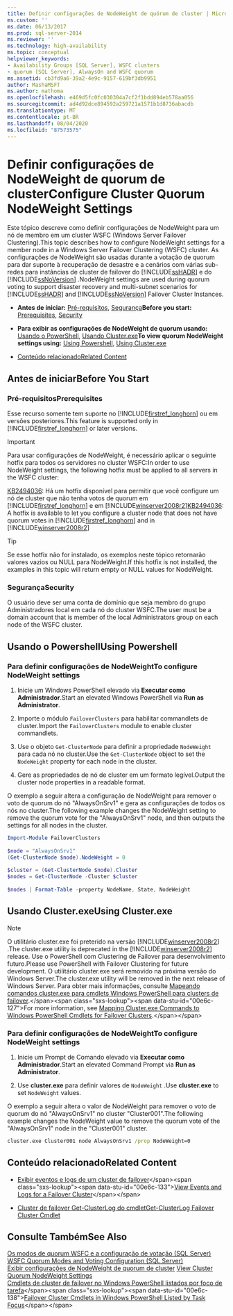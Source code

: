 ```yaml
---
title: Definir configurações de NodeWeight de quórum de cluster | Microsoft Docs
ms.custom: ''
ms.date: 06/13/2017
ms.prod: sql-server-2014
ms.reviewer: ''
ms.technology: high-availability
ms.topic: conceptual
helpviewer_keywords:
- Availability Groups [SQL Server], WSFC clusters
- quorum [SQL Server], AlwaysOn and WSFC quorum
ms.assetid: cb3fd9a6-39a2-4e9c-9157-619bf3db9951
author: MashaMSFT
ms.author: mathoma
ms.openlocfilehash: e469d5fc0fc030304a7cf2f1bdd894eb578aa056
ms.sourcegitcommit: ad4d92dce894592a259721a1571b1d8736abacdb
ms.translationtype: MT
ms.contentlocale: pt-BR
ms.lasthandoff: 08/04/2020
ms.locfileid: "87573575"
---
```

# <a name="configure-cluster-quorum-nodeweight-settings"></a><span data-ttu-id="00e6c-102">Definir configurações de NodeWeight de quorum de cluster</span><span class="sxs-lookup"><span data-stu-id="00e6c-102">Configure Cluster Quorum NodeWeight Settings</span></span>
  <span data-ttu-id="00e6c-103">Este tópico descreve como definir configurações de NodeWeight para um nó de membro em um cluster WSFC (Windows Server Failover Clustering).</span><span class="sxs-lookup"><span data-stu-id="00e6c-103">This topic describes how to configure NodeWeight settings for a member node in a Windows Server Failover Clustering (WSFC) cluster.</span></span> <span data-ttu-id="00e6c-104">As configurações de NodeWeight são usadas durante a votação de quorum para dar suporte à recuperação de desastre e a cenários com várias sub-redes para instâncias de cluster de failover do [!INCLUDE[ssHADR](../../../includes/sshadr-md.md)] e do [!INCLUDE[ssNoVersion](../../../includes/ssnoversion-md.md)] .</span><span class="sxs-lookup"><span data-stu-id="00e6c-104">NodeWeight settings are used during quorum voting to support disaster recovery and multi-subnet scenarios for [!INCLUDE[ssHADR](../../../includes/sshadr-md.md)] and [!INCLUDE[ssNoVersion](../../../includes/ssnoversion-md.md)] Failover Cluster Instances.</span></span>  
  
-   <span data-ttu-id="00e6c-105">**Antes de iniciar:**  [Pré-requisitos](#Prerequisites), [Segurança](#Security)</span><span class="sxs-lookup"><span data-stu-id="00e6c-105">**Before you start:**  [Prerequisites](#Prerequisites), [Security](#Security)</span></span>  
  
-   <span data-ttu-id="00e6c-106">**Para exibir as configurações de NodeWeight de quorum usando:** [Usando o PowerShell](#PowerShellProcedure), [Usando Cluster.exe](#CommandPromptProcedure)</span><span class="sxs-lookup"><span data-stu-id="00e6c-106">**To view quorum NodeWeight settings using:** [Using Powershell](#PowerShellProcedure), [Using Cluster.exe](#CommandPromptProcedure)</span></span>  
  
-   [<span data-ttu-id="00e6c-107">Conteúdo relacionado</span><span class="sxs-lookup"><span data-stu-id="00e6c-107">Related Content</span></span>](#RelatedContent)  
  
##  <a name="before-you-start"></a><a name="BeforeYouBegin"></a> <span data-ttu-id="00e6c-108">Antes de iniciar</span><span class="sxs-lookup"><span data-stu-id="00e6c-108">Before You Start</span></span>  
  
###  <a name="prerequisites"></a><a name="Prerequisites"></a> <span data-ttu-id="00e6c-109">Pré-requisitos</span><span class="sxs-lookup"><span data-stu-id="00e6c-109">Prerequisites</span></span>  
 <span data-ttu-id="00e6c-110">Esse recurso somente tem suporte no [!INCLUDE[firstref_longhorn](../../../includes/firstref-longhorn-md.md)] ou em versões posteriores.</span><span class="sxs-lookup"><span data-stu-id="00e6c-110">This feature is supported only in [!INCLUDE[firstref_longhorn](../../../includes/firstref-longhorn-md.md)] or later versions.</span></span>  
  
> [!IMPORTANT]  
>  <span data-ttu-id="00e6c-111">Para usar configurações de NodeWeight, é necessário aplicar o seguinte hotfix para todos os servidores no cluster WSFC:</span><span class="sxs-lookup"><span data-stu-id="00e6c-111">In order to use NodeWeight settings, the following hotfix must be applied to all servers in the WSFC cluster:</span></span>  
>   
>  <span data-ttu-id="00e6c-112">[KB2494036](https://support.microsoft.com/kb/2494036): Há um hotfix disponível para permitir que você configure um nó de cluster que não tenha votos de quorum em [!INCLUDE[firstref_longhorn](../../../includes/firstref-longhorn-md.md)] e em [!INCLUDE[winserver2008r2](../../../includes/winserver2008r2-md.md)]</span><span class="sxs-lookup"><span data-stu-id="00e6c-112">[KB2494036](https://support.microsoft.com/kb/2494036): A hotfix is available to let you configure a cluster node that does not have quorum votes in [!INCLUDE[firstref_longhorn](../../../includes/firstref-longhorn-md.md)] and in [!INCLUDE[winserver2008r2](../../../includes/winserver2008r2-md.md)]</span></span>  
  
> [!TIP]  
>  <span data-ttu-id="00e6c-113">Se esse hotfix não for instalado, os exemplos neste tópico retornarão valores vazios ou NULL para NodeWeight.</span><span class="sxs-lookup"><span data-stu-id="00e6c-113">If this hotfix is not installed, the examples in this topic will return empty or NULL values for NodeWeight.</span></span>  
  
###  <a name="security"></a><a name="Security"></a> <span data-ttu-id="00e6c-114">Segurança</span><span class="sxs-lookup"><span data-stu-id="00e6c-114">Security</span></span>  
 <span data-ttu-id="00e6c-115">O usuário deve ser uma conta de domínio que seja membro do grupo Administradores local em cada nó do cluster WSFC.</span><span class="sxs-lookup"><span data-stu-id="00e6c-115">The user must be a domain account that is member of the local Administrators group on each node of the WSFC cluster.</span></span>  
  
##  <a name="using-powershell"></a><a name="PowerShellProcedure"></a> <span data-ttu-id="00e6c-116">Usando o Powershell</span><span class="sxs-lookup"><span data-stu-id="00e6c-116">Using Powershell</span></span>  
  
### <a name="to-configure-nodeweight-settings"></a><span data-ttu-id="00e6c-117">Para definir configurações de NodeWeight</span><span class="sxs-lookup"><span data-stu-id="00e6c-117">To configure NodeWeight settings</span></span>
  
1.  <span data-ttu-id="00e6c-118">Inicie um Windows PowerShell elevado via **Executar como Administrador**.</span><span class="sxs-lookup"><span data-stu-id="00e6c-118">Start an elevated Windows PowerShell via **Run as Administrator**.</span></span>  
  
2.  <span data-ttu-id="00e6c-119">Importe o módulo `FailoverClusters` para habilitar commandlets de cluster.</span><span class="sxs-lookup"><span data-stu-id="00e6c-119">Import the `FailoverClusters` module to enable cluster commandlets.</span></span>  
  
3.  <span data-ttu-id="00e6c-120">Use o objeto `Get-ClusterNode` para definir a propriedade `NodeWeight` para cada nó no cluster.</span><span class="sxs-lookup"><span data-stu-id="00e6c-120">Use the `Get-ClusterNode` object to set the `NodeWeight` property for each node in the cluster.</span></span>  
  
4.  <span data-ttu-id="00e6c-121">Gere as propriedades de nó de cluster em um formato legível.</span><span class="sxs-lookup"><span data-stu-id="00e6c-121">Output the cluster node properties in a readable format.</span></span>  
  
 <span data-ttu-id="00e6c-122">O exemplo a seguir altera a configuração de NodeWeight para remover o voto de quorum do nó "AlwaysOnSrv1" e gera as configurações de todos os nós no cluster.</span><span class="sxs-lookup"><span data-stu-id="00e6c-122">The following example changes the NodeWeight setting to remove the quorum vote for the "AlwaysOnSrv1" node, and then outputs the settings for all nodes in the cluster.</span></span>
  
```powershell  
Import-Module FailoverClusters  
  
$node = "AlwaysOnSrv1"  
(Get-ClusterNode $node).NodeWeight = 0  
  
$cluster = (Get-ClusterNode $node).Cluster  
$nodes = Get-ClusterNode -Cluster $cluster  
  
$nodes | Format-Table -property NodeName, State, NodeWeight  
```  
  
##  <a name="using-clusterexe"></a><a name="CommandPromptProcedure"></a> <span data-ttu-id="00e6c-123">Usando Cluster.exe</span><span class="sxs-lookup"><span data-stu-id="00e6c-123">Using Cluster.exe</span></span>  
  
> [!NOTE]  
>  <span data-ttu-id="00e6c-124">O utilitário cluster.exe foi preterido na versão [!INCLUDE[winserver2008r2](../../../includes/winserver2008r2-md.md)] .</span><span class="sxs-lookup"><span data-stu-id="00e6c-124">The cluster.exe utility is deprecated in the [!INCLUDE[winserver2008r2](../../../includes/winserver2008r2-md.md)] release.</span></span>  <span data-ttu-id="00e6c-125">Use o PowerShell com Clustering de Failover para desenvolvimento futuro.</span><span class="sxs-lookup"><span data-stu-id="00e6c-125">Please use PowerShell with Failover Clustering for future development.</span></span>  <span data-ttu-id="00e6c-126">O utilitário cluster.exe será removido na próxima versão do Windows Server.</span><span class="sxs-lookup"><span data-stu-id="00e6c-126">The cluster.exe utility will be removed in the next release of Windows Server.</span></span> <span data-ttu-id="00e6c-127">Para obter mais informações, consulte [Mapeando comandos cluster.exe para cmdlets Windows PowerShell para clusters de failover](https://technet.microsoft.com/library/ee619744\(WS.10\).aspx).</span><span class="sxs-lookup"><span data-stu-id="00e6c-127">For more information, see [Mapping Cluster.exe Commands to Windows PowerShell Cmdlets for Failover Clusters](https://technet.microsoft.com/library/ee619744\(WS.10\).aspx).</span></span>  
  
### <a name="to-configure-nodeweight-settings"></a><span data-ttu-id="00e6c-128">Para definir configurações de NodeWeight</span><span class="sxs-lookup"><span data-stu-id="00e6c-128">To configure NodeWeight settings</span></span>
  
1.  <span data-ttu-id="00e6c-129">Inicie um Prompt de Comando elevado via **Executar como Administrador**.</span><span class="sxs-lookup"><span data-stu-id="00e6c-129">Start an elevated Command Prompt via **Run as Administrator**.</span></span>  
  
2.  <span data-ttu-id="00e6c-130">Use **cluster.exe** para definir valores de `NodeWeight` .</span><span class="sxs-lookup"><span data-stu-id="00e6c-130">Use **cluster.exe** to set `NodeWeight` values.</span></span>  

 <span data-ttu-id="00e6c-131">O exemplo a seguir altera o valor de NodeWeight para remover o voto de quorum do nó "AlwaysOnSrv1" no cluster "Cluster001".</span><span class="sxs-lookup"><span data-stu-id="00e6c-131">The following example changes the NodeWeight value to remove the quorum vote of the "AlwaysOnSrv1" node in the "Cluster001" cluster.</span></span>  
  
```cmd
cluster.exe Cluster001 node AlwaysOnSrv1 /prop NodeWeight=0  
```  
  
##  <a name="related-content"></a><a name="RelatedContent"></a> <span data-ttu-id="00e6c-132">Conteúdo relacionado</span><span class="sxs-lookup"><span data-stu-id="00e6c-132">Related Content</span></span>  
  
-   <span data-ttu-id="00e6c-133">[Exibir eventos e logs de um cluster de failover](https://technet.microsoft.com/library/cc772342\(WS.10\).aspx)</span><span class="sxs-lookup"><span data-stu-id="00e6c-133">[View Events and Logs for a Failover Cluster](https://technet.microsoft.com/library/cc772342\(WS.10\).aspx)</span></span>  
  
-   [<span data-ttu-id="00e6c-134">Cluster de failover Get-ClusterLog do cmdlet</span><span class="sxs-lookup"><span data-stu-id="00e6c-134">Get-ClusterLog Failover Cluster Cmdlet</span></span>](https://technet.microsoft.com/library/ee461045.aspx)  
  
## <a name="see-also"></a><span data-ttu-id="00e6c-135">Consulte Também</span><span class="sxs-lookup"><span data-stu-id="00e6c-135">See Also</span></span>  
 <span data-ttu-id="00e6c-136">[Os modos de quorum WSFC e a configuração de votação &#40;SQL Server&#41;](wsfc-quorum-modes-and-voting-configuration-sql-server.md) </span><span class="sxs-lookup"><span data-stu-id="00e6c-136">[WSFC Quorum Modes and Voting Configuration &#40;SQL Server&#41;](wsfc-quorum-modes-and-voting-configuration-sql-server.md) </span></span>  
 <span data-ttu-id="00e6c-137">[Exibir configurações de NodeWeight de quorum de cluster](view-cluster-quorum-nodeweight-settings.md) </span><span class="sxs-lookup"><span data-stu-id="00e6c-137">[View Cluster Quorum NodeWeight Settings](view-cluster-quorum-nodeweight-settings.md) </span></span>  
 <span data-ttu-id="00e6c-138">[Cmdlets de cluster de failover no Windows PowerShell listados por foco de tarefa](https://technet.microsoft.com/library/ee619761\(WS.10\).aspx)</span><span class="sxs-lookup"><span data-stu-id="00e6c-138">[Failover Cluster Cmdlets in Windows PowerShell Listed by Task Focus](https://technet.microsoft.com/library/ee619761\(WS.10\).aspx)</span></span>  
